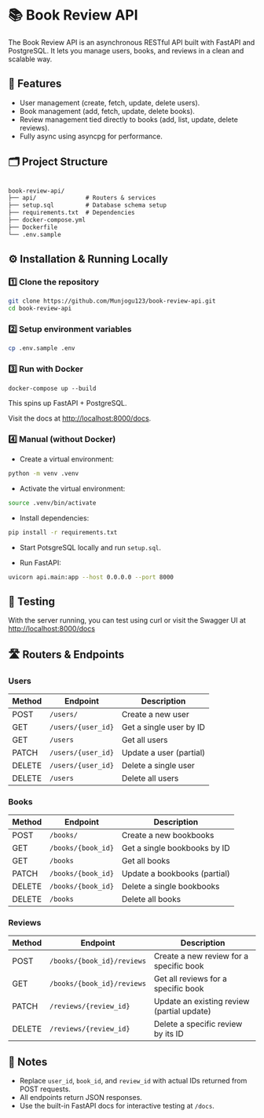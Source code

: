 # 📚 Book Review API

The Book Review API is an asynchronous RESTful API built with FastAPI and PostgreSQL. It lets you manage users, books, and reviews in a clean and scalable way.

## 🚀 Features

- User management (create, fetch, update, delete users).
- Book management (add, fetch, update, delete books).
- Review management tied directly to books (add, list, update, delete reviews).
- Fully async using asyncpg for performance.

## 🗂 Project Structure

```markdown

book-review-api/  
├── api/              # Routers & services  
├── setup.sql         # Database schema setup  
├── requirements.txt  # Dependencies  
├── docker-compose.yml  
├── Dockerfile  
└── .env.sample  
```

## ⚙️ Installation & Running Locally

### 1️⃣ Clone the repository

```sh
git clone https://github.com/Munjogu123/book-review-api.git
cd book-review-api
```

### 2️⃣ Setup environment variables

```sh
cp .env.sample .env
```

### 3️⃣ Run with Docker

```docker
docker-compose up --build
```

This spins up FastAPI + PostgreSQL.

Visit the docs at <http://localhost:8000/docs>.

### 4️⃣ Manual (without Docker)

- Create a virtual environment:

```bash
python -m venv .venv
```

- Activate the virtual environment:

```bash
source .venv/bin/activate
```

- Install dependencies:

```bash
pip install -r requirements.txt
```

- Start PotsgreSQL locally and run `setup.sql`.

- Run FastAPI:

```bash
uvicorn api.main:app --host 0.0.0.0 --port 8000
```

## 🧪 Testing

With the server running, you can test using curl or visit the Swagger UI at <http://localhost:8000/docs>

## 🛣 Routers & Endpoints

### Users

| Method | Endpoint           | Description             |
|--------|--------------------|-------------------------|
| POST   | `/users/`           | Create a new user       |
| GET    | `/users/{user_id}`  | Get a single user by ID |
| GET    | `/users`            | Get all users           |
| PATCH  | `/users/{user_id}`  | Update a user (partial) |
| DELETE | `/users/{user_id}`  | Delete a single user    |
| DELETE | `/users`            | Delete all users        |

### Books

| Method | Endpoint           | Description             |
|--------|--------------------|-------------------------|
| POST   | `/books/`           | Create a new bookbooks       |
| GET    | `/books/{book_id}`  | Get a single bookbooks by ID |
| GET    | `/books`            | Get all books           |
| PATCH  | `/books/{book_id}`  | Update a bookbooks (partial) |
| DELETE | `/books/{book_id}`  | Delete a single bookbooks    |
| DELETE | `/books`            | Delete all books        |

### Reviews

| Method | Endpoint                      | Description                                 |
|--------|-------------------------------|---------------------------------------------|
| POST   | `/books/{book_id}/reviews`     | Create a new review for a specific book     |
| GET    | `/books/{book_id}/reviews`     | Get all reviews for a specific book         |
| PATCH  | `/reviews/{review_id}`         | Update an existing review (partial update)  |
| DELETE | `/reviews/{review_id}`         | Delete a specific review by its ID          |

## 📝 Notes

- Replace `user_id`, `book_id`, and `review_id` with actual IDs returned from POST requests.
- All endpoints return JSON responses.
- Use the built-in FastAPI docs for interactive testing at `/docs`.
